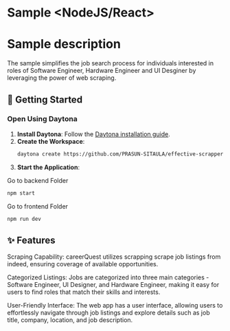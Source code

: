 # Sample <NodeJS/React>

# Sample description
The sample simplifies the job search process for individuals interested in roles of Software Engineer, Hardware Engineer and UI Desginer by leveraging the power of web scraping.

## 🚀 Getting Started

### Open Using Daytona

1. **Install Daytona**: Follow the [Daytona installation guide](https://www.daytona.io/docs/installation/installation/).
2. **Create the Workspace**:
   ```bash
   daytona create https://github.com/PRASUN-SITAULA/effective-scrapper
   ```
3. **Start the Application**:

  Go to backend Folder
   ```bash
   npm start
   ```
  Go to frontend Folder
  ```bash
  npm run dev
  ```

## ✨ Features

Scraping Capability: careerQuest utilizes scrapping scrape job listings from indeed, ensuring coverage of available opportunities.

Categorized Listings: Jobs are categorized into three main categories - Software Engineer, UI Designer, and Hardware Engineer, making it easy for users to find roles that match their skills and interests.

User-Friendly Interface: The web app has a user interface, allowing users to effortlessly navigate through job listings and explore details such as job title, company, location, and job description.
